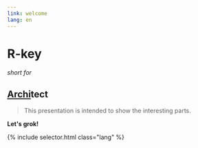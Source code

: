 ```yaml
---
link: welcome
lang: en
---
```


# R-key

*short for*

## <u>Archi</u>tect

> This presentation is intended to show the interesting parts.

**Let's grok!**

{% include selector.html class="lang" %}
